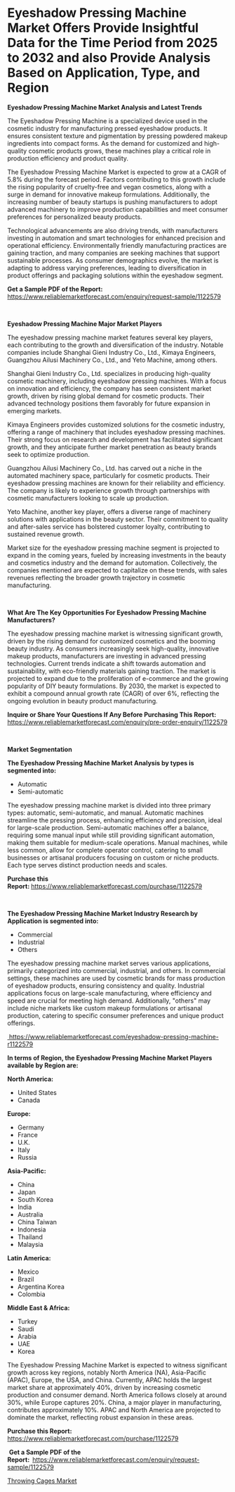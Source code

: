 <p><h1>Eyeshadow Pressing Machine Market Offers Provide Insightful Data for the Time Period from 2025 to 2032 and also Provide Analysis Based on Application, Type, and Region</h1></p><p><strong>Eyeshadow Pressing Machine Market Analysis and Latest Trends</strong></p>
<p><p>The Eyeshadow Pressing Machine is a specialized device used in the cosmetic industry for manufacturing pressed eyeshadow products. It ensures consistent texture and pigmentation by pressing powdered makeup ingredients into compact forms. As the demand for customized and high-quality cosmetic products grows, these machines play a critical role in production efficiency and product quality.</p><p>The Eyeshadow Pressing Machine Market is expected to grow at a CAGR of 5.8% during the forecast period. Factors contributing to this growth include the rising popularity of cruelty-free and vegan cosmetics, along with a surge in demand for innovative makeup formulations. Additionally, the increasing number of beauty startups is pushing manufacturers to adopt advanced machinery to improve production capabilities and meet consumer preferences for personalized beauty products.</p><p>Technological advancements are also driving trends, with manufacturers investing in automation and smart technologies for enhanced precision and operational efficiency. Environmentally friendly manufacturing practices are gaining traction, and many companies are seeking machines that support sustainable processes. As consumer demographics evolve, the market is adapting to address varying preferences, leading to diversification in product offerings and packaging solutions within the eyeshadow segment.</p></p>
<p><strong>Get a Sample PDF of the Report:&nbsp;</strong> <a href="https://www.reliablemarketforecast.com/enquiry/request-sample/1122579?utm_campaign=2800&utm_medium=2&utm_source=Github&utm_content=ia&utm_term=11042025&utm_id=eyeshadow-pressing-machine">https://www.reliablemarketforecast.com/enquiry/request-sample/1122579</a></p>
<p>&nbsp;</p>
<p><strong>Eyeshadow Pressing Machine Major Market Players</strong></p>
<p><p>The eyeshadow pressing machine market features several key players, each contributing to the growth and diversification of the industry. Notable companies include Shanghai Gieni Industry Co., Ltd., Kimaya Engineers, Guangzhou Ailusi Machinery Co., Ltd., and Yeto Machine, among others.</p><p>Shanghai Gieni Industry Co., Ltd. specializes in producing high-quality cosmetic machinery, including eyeshadow pressing machines. With a focus on innovation and efficiency, the company has seen consistent market growth, driven by rising global demand for cosmetic products. Their advanced technology positions them favorably for future expansion in emerging markets.</p><p>Kimaya Engineers provides customized solutions for the cosmetic industry, offering a range of machinery that includes eyeshadow pressing machines. Their strong focus on research and development has facilitated significant growth, and they anticipate further market penetration as beauty brands seek to optimize production.</p><p>Guangzhou Ailusi Machinery Co., Ltd. has carved out a niche in the automated machinery space, particularly for cosmetic products. Their eyeshadow pressing machines are known for their reliability and efficiency. The company is likely to experience growth through partnerships with cosmetic manufacturers looking to scale up production.</p><p>Yeto Machine, another key player, offers a diverse range of machinery solutions with applications in the beauty sector. Their commitment to quality and after-sales service has bolstered customer loyalty, contributing to sustained revenue growth.</p><p>Market size for the eyeshadow pressing machine segment is projected to expand in the coming years, fueled by increasing investments in the beauty and cosmetics industry and the demand for automation. Collectively, the companies mentioned are expected to capitalize on these trends, with sales revenues reflecting the broader growth trajectory in cosmetic manufacturing.</p></p>
<p>&nbsp;</p>
<p><strong>What Are The Key Opportunities For Eyeshadow Pressing Machine Manufacturers?</strong></p>
<p><p>The eyeshadow pressing machine market is witnessing significant growth, driven by the rising demand for customized cosmetics and the booming beauty industry. As consumers increasingly seek high-quality, innovative makeup products, manufacturers are investing in advanced pressing technologies. Current trends indicate a shift towards automation and sustainability, with eco-friendly materials gaining traction. The market is projected to expand due to the proliferation of e-commerce and the growing popularity of DIY beauty formulations. By 2030, the market is expected to exhibit a compound annual growth rate (CAGR) of over 6%, reflecting the ongoing evolution in beauty product manufacturing.</p></p>
<p><strong>Inquire or Share Your Questions If Any Before Purchasing This Report:</strong> <a href="https://www.reliablemarketforecast.com/enquiry/pre-order-enquiry/1122579?utm_campaign=2800&utm_medium=2&utm_source=Github&utm_content=ia&utm_term=11042025&utm_id=eyeshadow-pressing-machine">https://www.reliablemarketforecast.com/enquiry/pre-order-enquiry/1122579</a></p>
<p>&nbsp;</p>
<p><strong>Market Segmentation</strong></p>
<p><strong>The Eyeshadow Pressing Machine Market Analysis by types is segmented into:</strong></p>
<p><ul><li>Automatic</li><li>Semi-automatic</li></ul></p>
<p><p>The eyeshadow pressing machine market is divided into three primary types: automatic, semi-automatic, and manual. Automatic machines streamline the pressing process, enhancing efficiency and precision, ideal for large-scale production. Semi-automatic machines offer a balance, requiring some manual input while still providing significant automation, making them suitable for medium-scale operations. Manual machines, while less common, allow for complete operator control, catering to small businesses or artisanal producers focusing on custom or niche products. Each type serves distinct production needs and scales.</p></p>
<p><strong>Purchase this Report:&nbsp;</strong><a href="https://www.reliablemarketforecast.com/purchase/1122579?utm_campaign=2800&utm_medium=2&utm_source=Github&utm_content=ia&utm_term=11042025&utm_id=eyeshadow-pressing-machine">https://www.reliablemarketforecast.com/purchase/1122579</a></p>
<p>&nbsp;</p>
<p><strong>The Eyeshadow Pressing Machine Market Industry Research by Application is segmented into:</strong></p>
<p><ul><li>Commercial</li><li>Industrial</li><li>Others</li></ul></p>
<p><p>The eyeshadow pressing machine market serves various applications, primarily categorized into commercial, industrial, and others. In commercial settings, these machines are used by cosmetic brands for mass production of eyeshadow products, ensuring consistency and quality. Industrial applications focus on large-scale manufacturing, where efficiency and speed are crucial for meeting high demand. Additionally, "others" may include niche markets like custom makeup formulations or artisanal production, catering to specific consumer preferences and unique product offerings.</p></p>
<p><a href="https://www.reliablemarketforecast.com/eyeshadow-pressing-machine-r1122579?utm_campaign=2800&utm_medium=2&utm_source=Github&utm_content=ia&utm_term=11042025&utm_id=eyeshadow-pressing-machine">&nbsp;https://www.reliablemarketforecast.com/eyeshadow-pressing-machine-r1122579</a></p>
<p><strong>In terms of Region, the Eyeshadow Pressing Machine Market Players available by Region are:</strong></p>
<p>
    <p> <strong> North America: </strong>
        <ul>
            <li>United States</li>
            <li>Canada</li>
        </ul>
        </p> 
    <p> <strong> Europe: </strong>
        <ul>
            <li>Germany</li>
            <li>France</li>
            <li>U.K.</li>
            <li>Italy</li>
            <li>Russia</li>
        </ul>
        </p> 
    <p> <strong> Asia-Pacific: </strong>
        <ul>
            <li>China</li>
            <li>Japan</li>
            <li>South Korea</li>
            <li>India</li>
            <li>Australia</li>
            <li>China Taiwan</li>
            <li>Indonesia</li>
            <li>Thailand</li>
            <li>Malaysia</li>
        </ul>
        </p> 
    <p> <strong> Latin America: </strong>
        <ul>
            <li>Mexico</li>
            <li>Brazil</li>
            <li>Argentina Korea</li>
            <li>Colombia</li>
        </ul>
        </p> 
    <p> <strong> Middle East & Africa: </strong>
        <ul>
            <li>Turkey</li>
            <li>Saudi</li>
            <li>Arabia</li>
            <li>UAE</li>
            <li>Korea</li>
        </ul>
    </p>
    </p>
<p><p>The Eyeshadow Pressing Machine Market is expected to witness significant growth across key regions, notably North America (NA), Asia-Pacific (APAC), Europe, the USA, and China. Currently, APAC holds the largest market share at approximately 40%, driven by increasing cosmetic production and consumer demand. North America follows closely at around 30%, while Europe captures 20%. China, a major player in manufacturing, contributes approximately 10%. APAC and North America are projected to dominate the market, reflecting robust expansion in these areas.</p></p>
<p><strong>Purchase this Report: </strong><a href="https://www.reliablemarketforecast.com/purchase/1122579?utm_campaign=2800&utm_medium=2&utm_source=Github&utm_content=ia&utm_term=11042025&utm_id=eyeshadow-pressing-machine">https://www.reliablemarketforecast.com/purchase/1122579</a></p>
<p>&nbsp;<strong>Get a Sample PDF of the Report:&nbsp;&nbsp;</strong><a href="https://www.reliablemarketforecast.com/enquiry/request-sample/1122579?utm_campaign=2800&utm_medium=2&utm_source=Github&utm_content=ia&utm_term=11042025&utm_id=eyeshadow-pressing-machine">https://www.reliablemarketforecast.com/enquiry/request-sample/1122579</a></p>
<p><strong></strong></p>
<p><p><a href="https://github.com/floengsubb/Market-Research-Report-List-1/blob/main/throwing-cages-market.md?utm_campaign=2800&utm_medium=2&utm_source=Github&utm_content=ia&utm_term=11042025&utm_id=eyeshadow-pressing-machine">Throwing Cages Market</a></p></p>